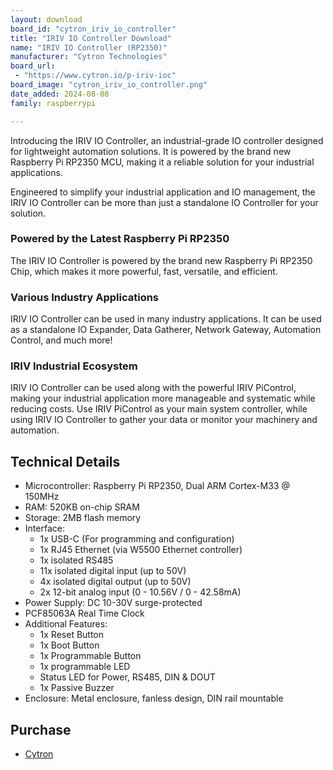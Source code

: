 ```yaml
---
layout: download
board_id: "cytron_iriv_io_controller"
title: "IRIV IO Controller Download"
name: "IRIV IO Controller (RP2350)"
manufacturer: "Cytron Technologies"
board_url:
 - "https://www.cytron.io/p-iriv-ioc"
board_image: "cytron_iriv_io_controller.png"
date_added: 2024-08-08
family: raspberrypi

---
```


Introducing the IRIV IO Controller, an industrial-grade IO controller designed for lightweight automation solutions. It is powered by the brand new Raspberry Pi RP2350 MCU, making it a reliable solution for your industrial applications.

Engineered to simplify your industrial application and IO management, the IRIV IO Controller can be more than just a standalone IO Controller for your solution.

### Powered by the Latest Raspberry Pi RP2350
The IRIV IO Controller is powered by the brand new Raspberry Pi RP2350 Chip, which makes it more powerful, fast, versatile, and efficient.

### Various Industry Applications
IRIV IO Controller can be used in many industry applications. It can be used as a standalone IO Expander, Data Gatherer, Network Gateway, Automation Control, and much more!

### IRIV Industrial Ecosystem
IRIV IO Controller can be used along with the powerful IRIV PiControl, making your industrial application more manageable and systematic while reducing costs. Use IRIV PiControl as your main system controller, while using IRIV IO Controller to gather your data or monitor your machinery and automation. 

## Technical Details
* Microcontroller: Raspberry Pi RP2350, Dual ARM Cortex-M33 @ 150MHz
* RAM: 520KB on-chip SRAM
* Storage: 2MB flash memory
* Interface:
  * 1x USB-C (For programming and configuration)
  * 1x RJ45 Ethernet (via W5500 Ethernet controller)
  * 1x isolated RS485
  * 11x isolated digital input (up to 50V)
  * 4x isolated digital output (up to 50V)
  * 2x 12-bit analog input (0 - 10.56V / 0 - 42.58mA)
* Power Supply: DC 10-30V surge-protected
* PCF85063A Real Time Clock
* Additional Features:
  * 1x Reset Button
  * 1x Boot Button
  * 1x Programmable Button
  * 1x programmable LED
  * Status LED for Power, RS485, DIN & DOUT
  * 1x Passive Buzzer
* Enclosure: Metal enclosure, fanless design, DIN rail mountable

## Purchase
* [Cytron](https://www.cytron.io/p-iriv-ioc)
